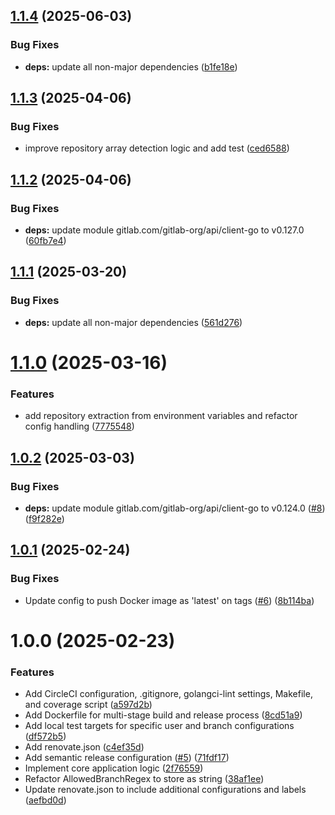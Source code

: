 ## [1.1.4](https://github.com/xMoelletschi/renoglaab/compare/v1.1.3...v1.1.4) (2025-06-03)


### Bug Fixes

* **deps:** update all non-major dependencies ([b1fe18e](https://github.com/xMoelletschi/renoglaab/commit/b1fe18eb331fd9c979f32a537bf537f127ace988))

## [1.1.3](https://github.com/xMoelletschi/renoglaab/compare/v1.1.2...v1.1.3) (2025-04-06)


### Bug Fixes

* improve repository array detection logic and add test ([ced6588](https://github.com/xMoelletschi/renoglaab/commit/ced658831e1a382ccfd001271c730769a1766321))

## [1.1.2](https://github.com/xMoelletschi/renoglaab/compare/v1.1.1...v1.1.2) (2025-04-06)


### Bug Fixes

* **deps:** update module gitlab.com/gitlab-org/api/client-go to v0.127.0 ([60fb7e4](https://github.com/xMoelletschi/renoglaab/commit/60fb7e496afc31ae14bc50227fa58fddfa252b1e))

## [1.1.1](https://github.com/xMoelletschi/renoglaab/compare/v1.1.0...v1.1.1) (2025-03-20)


### Bug Fixes

* **deps:** update all non-major dependencies ([561d276](https://github.com/xMoelletschi/renoglaab/commit/561d27633183ad1941fb1785726b4b1212f6dde1))

# [1.1.0](https://github.com/xMoelletschi/renoglaab/compare/v1.0.2...v1.1.0) (2025-03-16)


### Features

* add repository extraction from environment variables and refactor config handling ([7775548](https://github.com/xMoelletschi/renoglaab/commit/77755485b2d3f0b5d9acb60ad06dcad618879b14))

## [1.0.2](https://github.com/xMoelletschi/renoglaab/compare/v1.0.1...v1.0.2) (2025-03-03)


### Bug Fixes

* **deps:** update module gitlab.com/gitlab-org/api/client-go to v0.124.0 ([#8](https://github.com/xMoelletschi/renoglaab/issues/8)) ([f9f282e](https://github.com/xMoelletschi/renoglaab/commit/f9f282e42ad3199b6061731edfc91a68ce7411bf))

## [1.0.1](https://github.com/xMoelletschi/renoglaab/compare/v1.0.0...v1.0.1) (2025-02-24)


### Bug Fixes

* Update config to push Docker image as 'latest' on tags ([#6](https://github.com/xMoelletschi/renoglaab/issues/6)) ([8b114ba](https://github.com/xMoelletschi/renoglaab/commit/8b114ba06607e25128cd92a1b9b14e3d9f7f45e2))

# 1.0.0 (2025-02-23)


### Features

* Add CircleCI configuration, .gitignore, golangci-lint settings, Makefile, and coverage script ([a597d2b](https://github.com/xMoelletschi/renoglaab/commit/a597d2b892ada7d0d274c33820761b6f59fd0b0c))
* Add Dockerfile for multi-stage build and release process ([8cd51a9](https://github.com/xMoelletschi/renoglaab/commit/8cd51a91ce36c9ad678f161e31915d835705618a))
* Add local test targets for specific user and branch configurations ([df572b5](https://github.com/xMoelletschi/renoglaab/commit/df572b57f470f6214ba7b42a4e3d27f3b0024f25))
* Add renovate.json ([c4ef35d](https://github.com/xMoelletschi/renoglaab/commit/c4ef35d9be20fe7aa94ddb16c9cf1c362a793465))
* Add semantic release configuration ([#5](https://github.com/xMoelletschi/renoglaab/issues/5)) ([71fdf17](https://github.com/xMoelletschi/renoglaab/commit/71fdf17de567c73cb6e5aaab76bc38598ed4eca2))
* Implement core application logic ([2f76559](https://github.com/xMoelletschi/renoglaab/commit/2f7655987a8f676e5fc807579ef22218c85cf533))
* Refactor AllowedBranchRegex to store as string ([38af1ee](https://github.com/xMoelletschi/renoglaab/commit/38af1ee3b8dd78df3e7ea927bfb108a4a7b19f8e))
* Update renovate.json to include additional configurations and labels ([aefbd0d](https://github.com/xMoelletschi/renoglaab/commit/aefbd0d2b27da2ed7d860de2b09b114959f49dd6))
